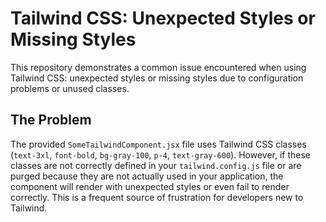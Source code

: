 # Tailwind CSS: Unexpected Styles or Missing Styles

This repository demonstrates a common issue encountered when using Tailwind CSS: unexpected styles or missing styles due to configuration problems or unused classes.

## The Problem

The provided `SomeTailwindComponent.jsx` file uses Tailwind CSS classes (`text-3xl`, `font-bold`, `bg-gray-100`, `p-4`, `text-gray-600`).  However, if these classes are not correctly defined in your `tailwind.config.js` file or are purged because they are not actually used in your application, the component will render with unexpected styles or even fail to render correctly. This is a frequent source of frustration for developers new to Tailwind.